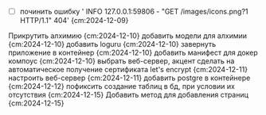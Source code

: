 * [ ] починить ошибку '  INFO   127.0.0.1:59806 - "GET /images/icons.png?1 HTTP/1.1" 404' {cm:2024-12-09}

Прикрутить алхимию {cm:2024-12-10}
добавить модели для алхимии {cm:2024-12-10}
добавить loguru {cm:2024-12-10}
завернуть приложение в контейнер {cm:2024-12-10}
добавить манифест для докер компоус {cm:2024-12-10}
выбрать веб-сервер, акцент сделать на автоматическое получение сертификата let's encrypt {cm:2024-12-11}
настроить веб-сервер {cm:2024-12-11}
добавить postgre в контейнере {cm:2024-12-12}
пофиксить создание таблиц в бд, при условии их отсутствия {cm:2024-12-15}
Добавить метод для добавления страниц {cm:2024-12-15}